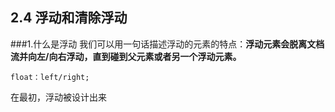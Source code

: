 ## 2.4 浮动和清除浮动

###1.什么是浮动
我们可以用一句话描述浮动的元素的特点：**浮动元素会脱离文档流并向左/向右浮动，直到碰到父元素或者另一个浮动元素。**


```
float：left/right;
```



在最初，浮动被设计出来